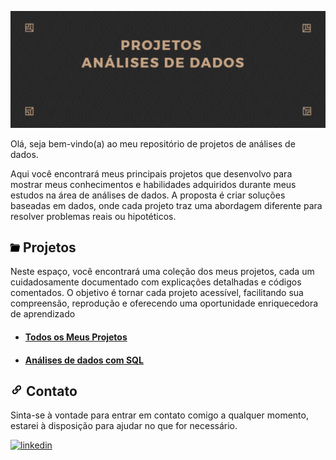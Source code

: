 
![](https://github.com/DuduTrindade/Analises_de_Dados/blob/main/imagens/IMG01.jpg)

Olá, seja bem-vindo(a) ao meu repositório de projetos de análises de dados.

Aqui você encontrará meus principais projetos que desenvolvo para mostrar meus conhecimentos e habilidades adquiridos durante meus estudos na área de análises de dados.
A proposta é criar soluções baseadas em dados, onde cada projeto traz uma abordagem diferente para resolver problemas reais ou hipotéticos.

## ![](https://github.com/DuduTrindade/Analises_de_Dados/blob/main/imagens/pasta.png) Projetos

Neste espaço, você encontrará uma coleção dos meus projetos, cada um cuidadosamente documentado com explicações detalhadas e códigos comentados. O objetivo é tornar cada projeto acessível, 
facilitando sua compreensão, reprodução e oferecendo uma oportunidade enriquecedora de aprendizado

* #### [Todos os Meus Projetos](https://github.com/DuduTrindade/Analises_de_Dados/tree/main/Projetos#projetos)

* #### [Análises de dados com SQL](https://github.com/DuduTrindade/Analises_de_Dados/blob/main/Projetos/projeto.md#an%C3%A1lise-de-dados-com-sql)


## ![](https://github.com/DuduTrindade/Analises_de_Dados/blob/main/imagens/link.png) Contato 

Sinta-se à vontade para entrar em contato comigo a qualquer momento, estarei à disposição para ajudar no que for necessário.

[![linkedin](https://img.shields.io/badge/linkedin-0A66C2?style=for-the-badge&logo=linkedin&logoColor=white)](https://www.linkedin.com/in/eduardo-trindade-5506921b4/)


